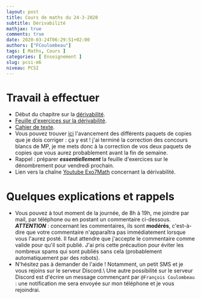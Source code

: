 ```yaml
---
layout: post
title: Cours de maths du 24-3-2020
subtitle: Dérivabilité
mathjax: true
comments: true
date: 2020-03-24T06:29:51+02:00
authors: ["FCoulombeau"]
tags: [ Maths, Cours ]
categories: [ Enseignement ]
slug: pcsi-m6
niveau: PCSI
---
```


# Travail à effectuer

- Début du chapitre sur la [dérivabilité](https://fcoulombeau.github.io/cours/PCSI-Cours-24032020.pdf).
- [Feuille d'exercices sur la dérivabilité](https://fcoulombeau.github.io/cours/PCSI-Exo-24032020.pdf).
- [Cahier de texte](https://fcoulombeau.github.io/cours/CT-24032020.pdf).
- Vous pouvez trouver [ici](https://fcoulombeau.github.io/2020-03-22-copies/) l'avancement des différents paquets de copies que je dois corriger : ça y est ! j'ai terminé la correction des concours blancs de MP, je me mets donc à la correction de vos deux paquets de copies que vous aurez probablement avant la fin de semaine.
- Rappel : préparer **_essentiellement_** la feuille d'exercices sur le dénombrement pour vendredi prochain.
- Lien vers la chaîne [Youtube Exo7Math](https://www.youtube.com/results?search_query=exo7math+derivation) concernant la dérivabilité.

# Quelques explications et rappels

- Vous pouvez à tout moment de la journée, de 8h à 19h, me joindre par mail, par téléphone ou en postant un commentaire ci-dessous.  
  **_ATTENTION_** : concernant les commentaires, ils sont **modérés**, c'est-à-dire que votre commentaire n'apparaîtra pas immédiatement lorsque vous l'aurez posté. Il faut attendre que j'accepte le commentaire comme valide pour qu'il soit publié. J'ai pris cette précaution pour éviter les nombreux spams qui sont publiés sans cela (probablement automatiquement par des robots).
- N'hésitez pas à demander de l'aide ! Notamment, un petit SMS et je vous rejoins sur le serveur Discord.\\
Une autre possibilité sur le serveur Discord est d'écrire un message commençant par `@François Coulombeau` : une notification me sera envoyée sur mon téléphone et je vous rejoindrai.